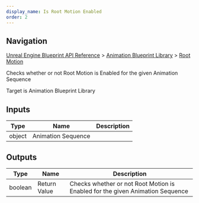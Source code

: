 ```yaml
---
display_name: Is Root Motion Enabled
order: 2
---
```

## Navigation

[Unreal Engine Blueprint API Reference](https://dev.epicgames.com/documentation/en-us/unreal-engine/BlueprintAPI) > [Animation Blueprint Library](https://dev.epicgames.com/documentation/en-us/unreal-engine/BlueprintAPI/AnimationBlueprintLibrary) > [Root Motion](https://dev.epicgames.com/documentation/en-us/unreal-engine/BlueprintAPI/AnimationBlueprintLibrary/RootMotion)

Checks whether or not Root Motion is Enabled for the given Animation Sequence

Target is Animation Blueprint Library

## Inputs

| Type | Name | Description |
| --- | --- | --- |
| object | Animation Sequence |  |

## Outputs

| Type | Name | Description |
| --- | --- | --- |
| boolean | Return Value | Checks whether or not Root Motion is Enabled for the given Animation Sequence |
